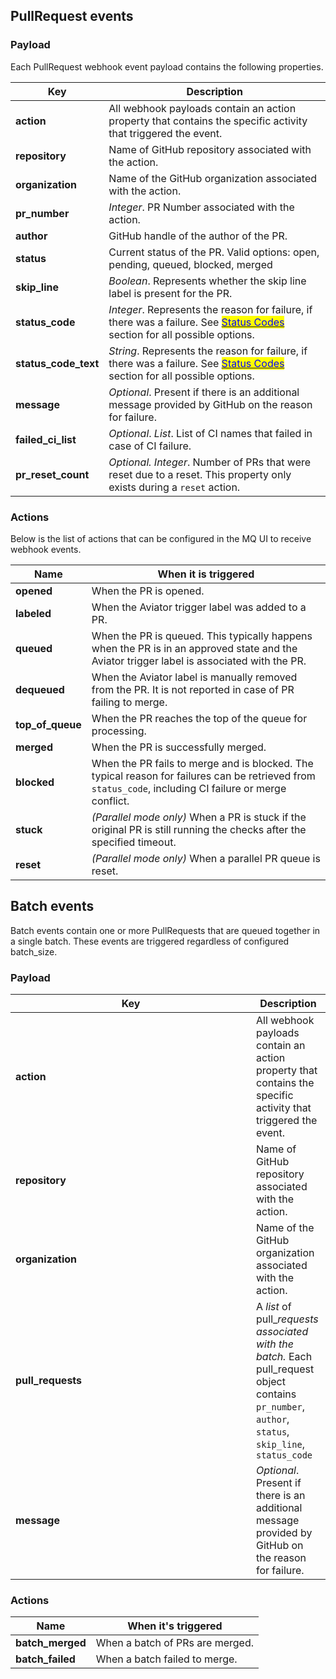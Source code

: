 ## PullRequest events

### Payload

Each PullRequest webhook event payload contains the following properties.&#x20;

| Key                    | Description                                                                                                                                                                                          |
| ---------------------- | ---------------------------------------------------------------------------------------------------------------------------------------------------------------------------------------------------- |
| **action**             | All webhook payloads contain an action property that contains the specific activity that triggered the event.                                                                                        |
| **repository**         | Name of GitHub repository associated with the action.                                                                                                                                                |
| **organization**       | Name of the GitHub organization associated with the action.                                                                                                                                          |
| **pr\_number**         | _Integer_. PR Number associated with the action.                                                                                                                                                     |
| **author**             | GitHub handle of the author of the PR.                                                                                                                                                               |
| **status**             | Current status of the PR. Valid options: open, pending, queued, blocked, merged                                                                                                                      |
| **skip\_line**         | _Boolean_. Represents whether the skip line label is present for the PR.                                                                                                                             |
| **status\_code**       | _Integer_. Represents the reason for failure, if there was a failure. See [<mark style="color:blue;">Status Codes</mark>](mergequeue/comments-and-status-codes.md) section for all possible options. |
| **status\_code\_text** | _String_. Represents the reason for failure, if there was a failure. See [<mark style="color:blue;">Status Codes</mark>](mergequeue/comments-and-status-codes.md) section for all possible options.  |
| **message**            | _Optional_. Present if there is an additional message provided by GitHub on the reason for failure.                                                                                                  |
| **failed\_ci\_list**   | _Optional_. _List_. List of CI names that failed in case of CI failure.                                                                                                                              |
| **pr\_reset\_count**   | _Optional. Integer_. Number of PRs that were reset due to a reset. This property only exists during a `reset` action.                                                                                |

### Actions

Below is the list of actions that can be configured in the MQ UI to receive webhook events.

| Name               | When it is triggered                                                                                                                                    |
| ------------------ | ------------------------------------------------------------------------------------------------------------------------------------------------------- |
| **opened**         | When the PR is opened.                                                                                                                                  |
| **labeled**        | When the Aviator trigger label was added to a PR.                                                                                                       |
| **queued**         | When the PR is queued. This typically happens when the PR is in an approved state and the Aviator trigger label is associated with the PR.              |
| **dequeued**       | When the Aviator label is manually removed from the PR. It is not reported in case of PR failing to merge.                                              |
| **top\_of\_queue** | When the PR reaches the top of the queue for processing.                                                                                                |
| **merged**         | When the PR is successfully merged.                                                                                                                     |
| **blocked**        | When the PR fails to merge and is blocked. The typical reason for failures can be retrieved from `status_code`, including CI failure or merge conflict. |
| **stuck**          | _(Parallel mode only)_ When a PR is stuck if the original PR is still running the checks after the specified timeout.                                   |
| **reset**          | _(Parallel mode only)_ When a parallel PR queue is reset.                                                                                               |

## Batch events

Batch events contain one or more PullRequests that are queued together in a single batch. These events are triggered regardless of configured batch\_size.

### Payload

<table><thead><tr><th width="369">Key</th><th>Description</th></tr></thead><tbody><tr><td><strong>action</strong></td><td>All webhook payloads contain an action property that contains the specific activity that triggered the event.</td></tr><tr><td><strong>repository</strong></td><td>Name of GitHub repository associated with the action.</td></tr><tr><td><strong>organization</strong></td><td>Name of the GitHub organization associated with the action.</td></tr><tr><td><strong>pull_requests</strong></td><td>A <em>list</em> of pull_<em>requests associated with the batch.</em> Each pull_request object contains <code>pr_number</code>, <code>author</code>, <code>status</code>, <code>skip_line</code>, <code>status_code</code></td></tr><tr><td><strong>message</strong></td><td><em>Optional</em>. Present if there is an additional message provided by GitHub on the reason for failure.</td></tr></tbody></table>

### Actions

| Name              | When it's triggered             |
| ----------------- | ------------------------------- |
| **batch\_merged** | When a batch of PRs are merged. |
| **batch\_failed** | When a batch failed to merge.   |


